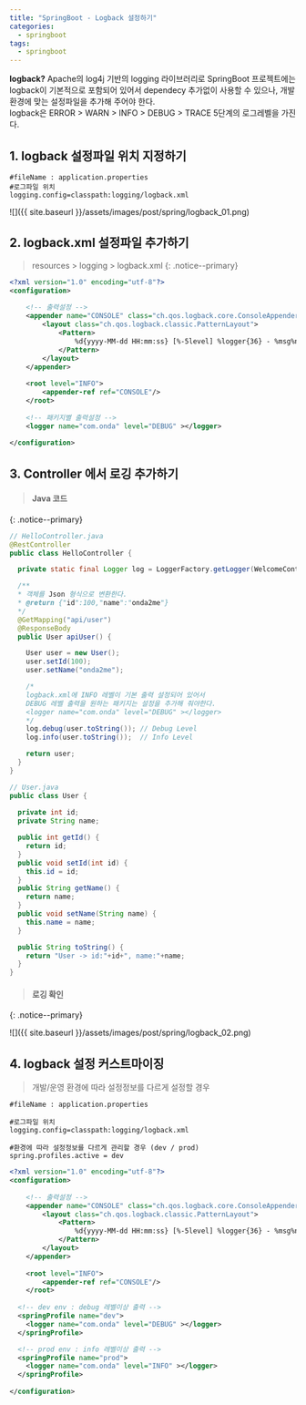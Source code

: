 ```yaml
---
title: "SpringBoot - Logback 설정하기"
categories: 
  - springboot
tags:
  - springboot
---
```


**logback?** Apache의 log4j 기반의 logging 라이브러리로 SpringBoot 프로젝트에는 logback이 기본적으로 포함되어 있어서 dependecy 추가없이 사용할 수 있으나,
개발환경에 맞는 설정파일을 추가해 주어야 한다.    
logback은 ERROR > WARN > INFO > DEBUG > TRACE 5단계의 로그레벨을 가진다.    


## 1. logback 설정파일 위치 지정하기    
```
#fileName : application.properties
#로그파일 위치
logging.config=classpath:logging/logback.xml
```

![]({{ site.baseurl }}/assets/images/post/spring/logback_01.png)


## 2. logback.xml 설정파일 추가하기    
> resources > logging > logback.xml
{: .notice--primary}

```xml
<?xml version="1.0" encoding="utf-8"?>
<configuration>
 	
	<!-- 출력설정 -->
	<appender name="CONSOLE" class="ch.qos.logback.core.ConsoleAppender">
		<layout class="ch.qos.logback.classic.PatternLayout">
			<Pattern>
				%d{yyyy-MM-dd HH:mm:ss} [%-5level] %logger{36} - %msg%n
			</Pattern>
		</layout>
	</appender>
 
	<root level="INFO">
		<appender-ref ref="CONSOLE"/>
	</root>
	
	<!-- 패키지별 출력설정 -->
	<logger name="com.onda" level="DEBUG" ></logger>
  	
</configuration>
```

## 3. Controller 에서 로깅 추가하기
    

> #### Java 코드
{: .notice--primary}    

```java
// HelloController.java
@RestController
public class HelloController {

  private static final Logger log = LoggerFactory.getLogger(WelcomeController.class);

  /**
  * 객체를 Json 형식으로 변환한다.
  * @return {"id":100,"name":"onda2me"}
  */
  @GetMapping("api/user")
  @ResponseBody 
  public User apiUser() {

    User user = new User();		
    user.setId(100);
    user.setName("onda2me");

    /* 
    logback.xml에 INFO 레벨이 기본 출력 설정되어 있어서
    DEBUG 레벨 출력을 원하는 패키지는 설정을 추가해 줘야한다.
    <logger name="com.onda" level="DEBUG" ></logger>
    */
    log.debug(user.toString()); // Debug Level
    log.info(user.toString());  // Info Level

    return user;
  }	
}

// User.java
public class User {
	
  private int id;
  private String name;

  public int getId() {
    return id;
  }
  public void setId(int id) {
    this.id = id;
  }
  public String getName() {
    return name;
  }
  public void setName(String name) {
    this.name = name;
  }	

  public String toString() {
    return "User -> id:"+id+", name:"+name;
  }		
}
```

> #### 로깅 확인
{: .notice--primary}

![]({{ site.baseurl }}/assets/images/post/spring/logback_02.png)


## 4. logback 설정 커스트마이징 

> 개발/운영 환경에 따라 설정정보를 다르게 설정할 경우

```
#fileName : application.properties

#로그파일 위치
logging.config=classpath:logging/logback.xml

#환경에 따라 설정정보를 다르게 관리할 경우 (dev / prod)
spring.profiles.active = dev
```

```xml
<?xml version="1.0" encoding="utf-8"?>
<configuration>
 	
	<!-- 출력설정 -->
	<appender name="CONSOLE" class="ch.qos.logback.core.ConsoleAppender">
		<layout class="ch.qos.logback.classic.PatternLayout">
			<Pattern>
				%d{yyyy-MM-dd HH:mm:ss} [%-5level] %logger{36} - %msg%n
			</Pattern>
		</layout>
	</appender>
 
	<root level="INFO">
		<appender-ref ref="CONSOLE"/>
	</root>
	
  <!-- dev env : debug 레벨이상 출력 -->
  <springProfile name="dev"> 
    <logger name="com.onda" level="DEBUG" ></logger>
  </springProfile>

  <!-- prod env : info 레벨이상 출력 --> 
  <springProfile name="prod"> 
    <logger name="com.onda" level="INFO" ></logger>
  </springProfile>
  	
</configuration>
```


    